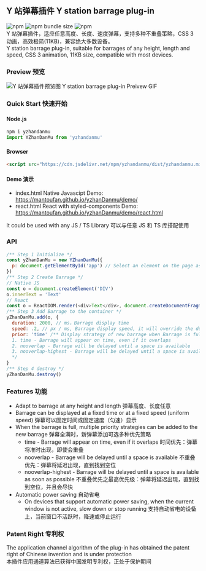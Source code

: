 ## Y 站弹幕插件 Y station barrage plug-in

![npm](https://img.shields.io/npm/v/yzhandanmu)
![npm bundle size](https://img.shields.io/bundlephobia/minzip/yzhandanmu)
![npm](https://img.shields.io/npm/dt/yzhandanmu)  
Y 站弹幕插件，适应任意高度、长度、速度弹幕，支持多种不重叠策略，CSS 3 动画，高效极简(11KB)，兼容绝大多数设备。  
Y station barrage plug-in, suitable for barrages of any height, length and speed, CSS 3 animation, 11KB size, compatible with most devices.

### Preview 预览

![Y 站弹幕插件预览图 Y station barrage plug-in Preivew GIF](https://files.catbox.moe/2cg33c.gif)

### Quick Start 快速开始

#### Node.js

```javascript
npm i yzhandanmu
import YZhanDanMu from 'yzhandanmu'
```

#### Browser

```html
<script src="https://cdn.jsdelivr.net/npm/yzhandanmu/dist/yzhandanmu.min.js"></scirpt>
```

#### Demo 演示

- index.html Native Javascipt
  Demo: https://mantoufan.github.io/yzhanDanmu/demo/
- react.html React with styled-components
  Demo: https://mantoufan.github.io/yzhanDanmu/demo/react.html

It could be used with any JS / TS Library 可以与任意 JS 和 TS 库搭配使用

### API

```javascript
/** Step 1 Initialize */
const yZhanDanMu = new YZhanDanMu({
  p: document.getElementById('app') // Select an element on the page as the container
})
/** Step 2 Create Barrage */
// Native JS
const o = document.createElement('DIV')
o.innerText = 'Text'
// React
const o = ReactDOM.render(<div>Text</div>, document.createDocumentFragment())
/** Step 3 Add Barrage to the container */
yZhanDanMu.add(o, {
  duration: 2000, // ms，Barrage display time
  speed: .2, // px / ms, Barrage display speed, it will override the duration, keep barrages of different lengths at the same speed
  prior: 'time' /** Display strategy of new barrage when Barrage is full:
  1. time - Barrage will appear on time, even if it overlaps
  2. nooverlap - Barrage will be delayed until a space is available
  3. nooverlap-highest - Barrage will be delayed until a space is available as soon as possible
  */
}
/** Step 4 destroy */
yZhanDanMu.destroy()
```

### Features 功能

- Adapt to barrage at any height and length 弹幕高度、长度任意
- Barrage can be displayed at a fixed time or at a fixed speed (uniform speed) 弹幕可以固定时间或固定速度（匀速）显示
- When the barrage is full, multiple priority strategies can be added to the new barrage 弹幕全满时，新弹幕添加可选多种优先策略
  - time - Barrage will appear on time, even if it overlaps 时间优先：弹幕将准时出现，即使会重叠
  - nooverlap - Barrage will be delayed until a space is available 不重叠优先：弹幕将延迟出现，直到找到空位
  - nooverlap-highest - Barrage will be delayed until a space is available as soon as possible 不重叠优先之最高优先级：弹幕将延迟出现，直到找到空位，并且会尽快
- Automatic power saving 自动省电
  - On devices that support automatic power saving, when the current window is not active, slow down or stop running 支持自动省电的设备上，当前窗口不活跃时，降速或停止运行

### Patent Right 专利权

The application channel algorithm of the plug-in has obtained the patent right of Chinese invention and is under protection  
本插件应用通道算法已获得中国发明专利权，正处于保护期间
